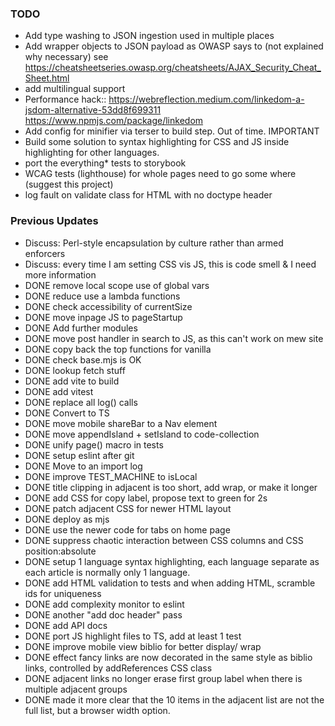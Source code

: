 ### TODO
- Add type washing to JSON ingestion used in multiple places 
- Add wrapper objects to JSON payload as OWASP says to (not explained why necessary) see https://cheatsheetseries.owasp.org/cheatsheets/AJAX_Security_Cheat_Sheet.html
- add multilingual support
- Performance hack:: https://webreflection.medium.com/linkedom-a-jsdom-alternative-53dd8f699311 https://www.npmjs.com/package/linkedom
- Add config for minifier via terser to build step.  Out of time.  IMPORTANT
- Build some solution to syntax highlighting for CSS and JS inside highlighting for other languages. 
- port the everything* tests to storybook
- WCAG tests (lighthouse) for whole pages need to go some where (suggest this project) 
- log fault on validate class for HTML with no doctype header

### Previous Updates

- Discuss: Perl-style encapsulation by culture rather than armed enforcers
- Discuss: every time I am setting CSS vis JS, this is code smell & I need more information
- DONE remove local scope use of global vars
- DONE reduce use a lambda functions
- DONE check accessibility of currentSize
- DONE move inpage JS to pageStartup
- DONE Add further modules
- DONE move post handler in search to JS, as this can't work on mew site 
- DONE copy back the top functions for vanilla 
- DONE check base.mjs is OK
- DONE lookup fetch stuff 
- DONE add vite to build
- DONE add vitest
- DONE replace all log() calls
- DONE Convert to TS
- DONE move mobile shareBar to a Nav element
- DONE move appendIsland + setIsland to code-collection 
- DONE unify page() macro in tests
- DONE setup eslint after git
- DONE Move to an import log 
- DONE improve TEST_MACHINE to isLocal
- DONE title clipping in adjacent is too short, add wrap, or make it longer
- DONE add CSS for copy label, propose text to green for 2s
- DONE patch adjacent CSS for newer HTML layout
- DONE deploy as mjs
- DONE use the newer code for tabs on home page
- DONE suppress chaotic interaction between CSS columns and CSS position:absolute
- DONE setup 1 language syntax highlighting, each language separate as each article is normally only 1 language.
- DONE add HTML validation to tests and when adding HTML, scramble ids for uniqueness
- DONE add complexity monitor to eslint
- DONE another "add doc header" pass
- DONE add API docs
- DONE port JS highlight files to TS, add at least 1 test
- DONE improve mobile view biblio for better display/ wrap
- DONE effect fancy links are now decorated in the same style as biblio links, controlled by addReferences CSS class
- DONE adjacent links no longer erase first group label when there is multiple adjacent groups
- DONE made it more clear that the 10 items in the adjacent list are not the full list, but a browser width option.

